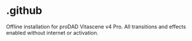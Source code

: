 # .github
Offline installation for proDAD Vitascene v4 Pro. All transitions and effects enabled without internet or activation.
